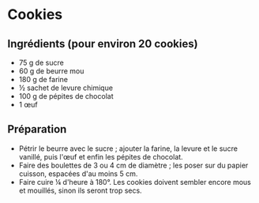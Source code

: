 # Cookies

## Ingrédients (pour environ 20 cookies)

- 75 g de sucre
- 60 g de beurre mou
- 180 g de farine
- ½ sachet de levure chimique
- 100 g de pépites de chocolat
- 1 œuf

## Préparation

- Pétrir le beurre avec le sucre ; ajouter la farine, la levure et le sucre vanillé, puis l'œuf et enfin les pépites de chocolat.
- Faire des boulettes de 3 ou 4 cm de diamètre ; les poser sur du papier cuisson, espacées d'au moins 5 cm.
- Faire cuire ¼ d'heure à 180°. Les cookies doivent sembler encore mous et mouillés, sinon ils seront trop secs.
